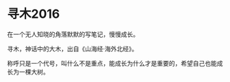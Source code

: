 # 寻木2016
在一个无人知晓的角落默默的写笔记，慢慢成长。

寻木，神话中的大木，出自《山海经·海外北经》。

称呼只是一个代号，叫什么不是重点，能成长为什么才是重要的，希望自己也能成长为一棵大树。